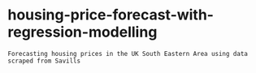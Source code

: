 # housing-price-forecast-with-regression-modelling
```
Forecasting housing prices in the UK South Eastern Area using data scraped from Savills
```
